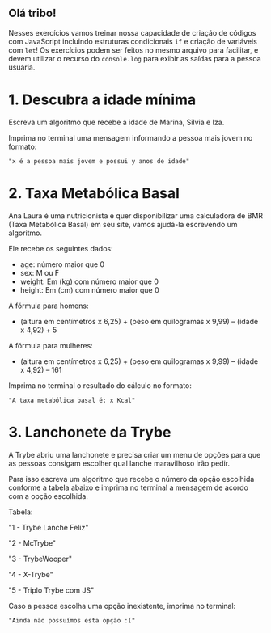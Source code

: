 ## Olá tribo!

Nesses exercícios vamos treinar nossa capacidade de criação de códigos com JavaScript incluindo estruturas condicionais `if` e criação de variáveis com `let`! Os exercícios podem ser feitos no mesmo arquivo para facilitar, e devem utilizar o recurso do `console.log` para exibir as saídas para a pessoa usuária.

# 1. Descubra a idade mínima

Escreva um algoritmo que recebe a idade de Marina, Silvia e Iza.

Imprima no terminal uma mensagem informando a pessoa mais jovem no formato:

``"x é a pessoa mais jovem e possui y anos de idade"``

# 2. Taxa Metabólica Basal

Ana Laura é uma nutricionista e quer disponibilizar uma calculadora de BMR (Taxa Metabólica Basal)
 em seu site, vamos ajudá-la escrevendo um algoritmo.

Ele recebe os seguintes dados:
 - age: número maior que 0
 - sex: M ou F
 - weight: Em (kg) com número maior que 0
 - height: Em (cm) com número maior que 0

A fórmula para homens:
 - (altura em centímetros x 6,25) + (peso em quilogramas x 9,99) – (idade x 4,92) + 5

A fórmula para mulheres:
 - (altura em centímetros x 6,25) + (peso em quilogramas x 9,99) – (idade x 4,92) – 161

Imprima no terminal o resultado do cálculo no formato:

```"A taxa metabólica basal é: x Kcal"```

# 3. Lanchonete da Trybe

A Trybe abriu uma lanchonete e precisa criar um menu de opções para que as pessoas consigam
 escolher qual lanche maravilhoso irão pedir.

Para isso escreva um algoritmo que recebe o número da opção escolhida conforme a tabela abaixo e imprima no terminal a mensagem de acordo com a opção escolhida.

Tabela:

"1 - Trybe Lanche Feliz"

"2 - McTrybe"

"3 - TrybeWooper"

"4 - X-Trybe"

"5 - Triplo Trybe com JS"

Caso a pessoa escolha uma opção inexistente, imprima no terminal:

```"Ainda não possuímos esta opção :("```